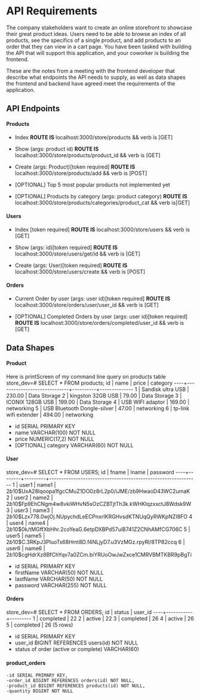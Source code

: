 # API Requirements

The company stakeholders want to create an online storefront to showcase their great product ideas. Users need to be able to browse an index of all products, see the specifics of a single product, and add products to an order that they can view in a cart page. You have been tasked with building the API that will support this application, and your coworker is building the frontend.

These are the notes from a meeting with the frontend developer that describe what endpoints the API needs to supply, as well as data shapes the frontend and backend have agreed meet the requirements of the application.

## API Endpoints

#### Products

- Index
  **ROUTE IS**  localhost:3000/store/products && verb is [GET] 

- Show (args: product id)
   **ROUTE IS**  localhost:3000/store/products/product_id && verb is [GET]

- Create (args: Product)[token required]
  **ROUTE IS** localhost:3000/store/products/add  && verb is [POST]

- [OPTIONAL] Top 5 most popular products
  not implemented yet

- [OPTIONAL] Products by category (args: product category)
  **ROUTE IS** localhost:3000/store/products/categories/product_cat && verb is[GET]

#### Users

- Index [token required]
**ROUTE IS**  localhost:3000/store/users        && verb is [GET]

- Show (args: id)[token required]
**ROUTE IS**  localhost:3000/store/users/get/id      && verb is [GET]

- Create (args: User)[token required]
**ROUTE IS**  localhost:3000/store/users/create  && verb is [POST]

#### Orders

- Current Order by user (args: user id)[token required]
**ROUTE IS**  localhost:3000/store/orders/user/user_id       && verb is [GET]

- [OPTIONAL] Completed Orders by user (args: user id)[token required]
**ROUTE IS**  localhost:3000/store/orders/completed/user_id    && verb is [GET]



## Data Shapes

#### Product

Here is printScreen of my command line query on products table 
store_dev=# SELECT * FROM products;
 id |            name             |  price   |   category
----+-----------------------------+----------+--------------
  1 | Sandisk ultra USB           |   230.00 | Data Storage
  2 | kingston 32GB USB           |    79.00 | Data Storage
  3 | ICONIX 128GB USB            |   199.00 | Data Storage
  4 | USB WIFI adaptor            |   169.00 | networking
  5 | USB Bluetooth Dongle-silver |    47.00 | networking
  6 | tp-link wifi extender       |   494.00 | networking
  
  
- id SERIAL PRIMARY KEY
- name VARCHAR(100) NOT NULL
- price NUMERIC(17,2) NOT NULL
- [OPTIONAL] category VARCHAR(60) NOT NULL

#### User
store_dev=# SELECT * FROM USERS;
 id | fname  |  lname  |                           password
----+--------+---------+--------------------------------------------------------------
 1 | user1  | name1 |     $2b$10$UxA28lqoopa1fgcCMuZ1DO0z8rL2p0/iJME/zb9HwaoD43WC2umaK
 2 | user2  | name2 |     $2b$10$Fp9EhCNgm4w8vkiWHvN5sOzCZBTjtTh3k.kWHKIqzxxctJ8Wdsk9W
 3 | user3  | name3 |     $2b$10$Lzx778.0wjOj.NUpychdLeECPnxrIKRGHvsdKTNUqQyRWKpNZI8FO
 4 | user4  | name4 |    $2b$10$0k/tMGffXbHhr.2coYeaG.6etpDXBPd57uiB741Z2CNhAMfCG706C
 5 | user5  | name5 |    $2b$10$C.3RKpJ3PluoTs68Hmt8D.f4NLjyD7.u3VzMGz.rpyRl/8TP82ccq
 6 | user6  | name6 |    $2b$10$cgHdrXz8BfChYqv7a0ZCm.biYRUoOwJwZxce1CMRVBMTKBR9pBgTi
 

- id  SERIAL PRIMARY KEY
- firstName VARCHAR(50) NOT NULL
- lastName VARCHAR(50) NOT NULL
- password VARCHAR(255) NOT NULL

#### Orders

store_dev=# SELECT * FROM ORDERS;
 id |  status   | user_id
----+-----------+---------
  1 | completed |      22
  2 | active    |      22
  3 | completed |      26
  4 | active    |      26
  5 | completed |      26
(5 rows)

- id SERIAL PRIMARY KEY
- user_id  BIGINT REFERENCES users(id) NOT NULL
- status of order (active or complete) VARCHAR(60)


#### product_orders

    -id SERIAL PRIMARY KEY,
    -order_id BIGINT REFERENCES orders(id) NOT NULL,
    -product_id BIGINT REFERENCES products(id) NOT NULL,
    -quantity BIGINT NOT NULL
